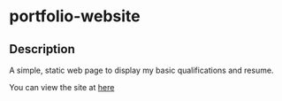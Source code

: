 # portfolio-website

## Description

A simple, static web page to display my basic qualifications and resume.

You can view the site at [here](https://jordanwmckee.github.io/portfolio-website/)
